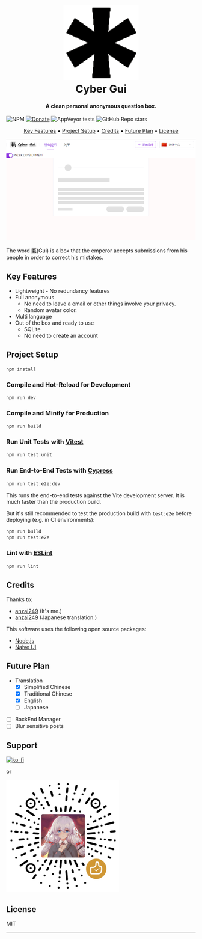 
<h1 align="center">
  <br>
  <a href="http://www.amitmerchant.com/electron-markdownify"><img src="./public/favicon.png" alt="CyberGui" width="200"></a>
  <br>
  Cyber Gui
  <br>
</h1>

<h4 align="center">A clean personal anonymous question box.</h4>

<p align="center">

![NPM](https://img.shields.io/npm/l/naive-ui)
[![Donate](https://img.shields.io/badge/%24-Donate-ff69b4)](https://www.paypal.me/MoriTokugawa)
![AppVeyor tests](https://img.shields.io/appveyor/tests/anzai249/CyberGui)
![GitHub Repo stars](https://img.shields.io/github/stars/anzai249/CyberGui?style=social)
</p>

<p align="center">
  <a href="#key-features">Key Features</a> •
  <a href="#project-setup">Project Setup</a> •
  <a href="#credits">Credits</a> •
  <a href="#future-plan">Future Plan</a> •
  <a href="#license">License</a>
</p>

![screenshot](./img/screenshot.png)

The word 匭(Gui) is a box that the emperor accepts submissions from his people in order to correct his mistakes.

## Key Features

* Lightweight - No redundancy features
* Full anonymous
  - No need to leave a email or other things involve your privacy.
  - Random avatar color.
* Multi language
* Out of the box and ready to use
  - SQLite
  - No need to create an account

## Project Setup

```sh
npm install
```

### Compile and Hot-Reload for Development

```sh
npm run dev
```

### Compile and Minify for Production

```sh
npm run build
```

### Run Unit Tests with [Vitest](https://vitest.dev/)

```sh
npm run test:unit
```

### Run End-to-End Tests with [Cypress](https://www.cypress.io/)

```sh
npm run test:e2e:dev
```

This runs the end-to-end tests against the Vite development server.
It is much faster than the production build.

But it's still recommended to test the production build with `test:e2e` before deploying (e.g. in CI environments):

```sh
npm run build
npm run test:e2e
```

### Lint with [ESLint](https://eslint.org/)

```sh
npm run lint
```


## Credits

Thanks to:

- [anzai249](http://electron.atom.io/)
(It's me.)
- [anzai249](http://electron.atom.io/)
(Japanese translation.)

This software uses the following open source packages:

- [Node.js](https://nodejs.org/)
- [Naive UI](https://www.naiveui.com)

## Future Plan

* Translation
  - [x] Simplified Chinese
  - [x] Traditional Chinese
  - [x] English
  - [ ] Japanese

- [ ] BackEnd Manager
- [ ] Blur sensitive posts

## Support

[![ko-fi](https://ko-fi.com/img/githubbutton_sm.svg)](https://ko-fi.com/B0B0668ZJ)

or

<img src="./img/wechat.png" width="300px"></img>

## License

MIT

---
